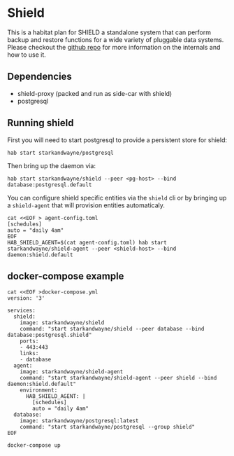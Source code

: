 # Shield

This is a habitat plan for SHIELD a standalone system that can perform backup and restore functions for a wide variety of pluggable data systems. Please checkout the [github repo](https://github.com/starkandwayne/shield) for more information on the internals and how to use it.

## Dependencies
- shield-proxy (packed and run as side-car with shield)
- postgresql

## Running shield

First you will need to start postgresql to provide a persistent store for shield:

```
hab start starkandwayne/postgresql
```

Then bring up the daemon via:
```
hab start starkandwayne/shield --peer <pg-host> --bind database:postgresql.default
```

You can configure shield specific entities via the `shield` cli or by bringing up a `shield-agent` that will provision entities automaticaly.

```
cat <<EOF > agent-config.toml
[schedules]
auto = "daily 4am"
EOF
HAB_SHIELD_AGENT=$(cat agent-config.toml) hab start starkandwayne/shield-agent --peer <shield-host> --bind daemon:shield.default
```

## docker-compose example

```
cat <<EOF >docker-compose.yml
version: '3'

services:
  shield:
    image: starkandwayne/shield
    command: "start starkandwayne/shield --peer database --bind database:postgresql.shield"
    ports:
    - 443:443
    links:
    - database
  agent:
    image: starkandwayne/shield-agent
    command: "start starkandwayne/shield-agent --peer shield --bind daemon:shield.default"
    environment:
      HAB_SHIELD_AGENT: |
        [schedules]
        auto = "daily 4am"
  database:
    image: starkandwayne/postgresql:latest
    command: "start starkandwayne/postgresql --group shield"
EOF

docker-compose up
```
